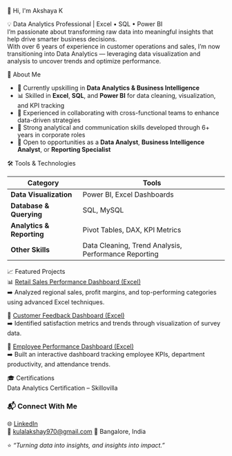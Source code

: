 👋 Hi, I'm Akshaya K  

💡 Data Analytics Professional | Excel • SQL • Power BI  
I’m passionate about transforming raw data into meaningful insights that help drive smarter business decisions.  
With over 6 years of experience in customer operations and sales, I’m now transitioning into Data Analytics — leveraging data visualization and analysis to uncover trends and optimize performance.



🧠 About Me  
- 🎯 Currently upskilling in **Data Analytics & Business Intelligence**  
- 📊 Skilled in **Excel**, **SQL**, and **Power BI** for data cleaning, visualization, and KPI tracking  
- 🤝 Experienced in collaborating with cross-functional teams to enhance data-driven strategies  
- 🧩 Strong analytical and communication skills developed through 6+ years in corporate roles  
- 💬 Open to opportunities as a **Data Analyst**, **Business Intelligence Analyst**, or **Reporting Specialist**



🛠️ Tools & Technologies  

| Category | Tools |
|-----------|--------|
| **Data Visualization** | Power BI, Excel Dashboards |
| **Database & Querying** | SQL, MySQL |
| **Analytics & Reporting** | Pivot Tables, DAX, KPI Metrics |
| **Other Skills** | Data Cleaning, Trend Analysis, Performance Reporting |



📈 Featured Projects  
📊 [Retail Sales Performance Dashboard (Excel)](https://github.com/akshaykulal198/Retail_Sales_Performance_Dashboard)  
➡️ Analyzed regional sales, profit margins, and top-performing categories using advanced Excel techniques.

💬 [Customer Feedback Dashboard (Excel)](https://github.com/akshaykulal198/Customer_Feedback_Dashboard)  
➡️ Identified satisfaction metrics and trends through visualization of survey data.

👥 [Employee Performance Dashboard (Excel)](https://github.com/akshaykulal198/Employee_Performance_Dashboard)  
➡️ Built an interactive dashboard tracking employee KPIs, department productivity, and attendance trends.



🎓 Certifications  
  Data Analytics Certification – Skillovilla



### 📬 Connect With Me  
🌐 [LinkedIn](https://www.linkedin.com/in/akshaykulal198)  
📧 	kulalakshay970@gmail.com
📍 Bangalore, India  


⭐ *“Turning data into insights, and insights into impact.”*


<!--
**akshaykulal198/akshaykulal198** is a ✨ _special_ ✨ repository because its `README.md` (this file) appears on your GitHub profile.

Here are some ideas to get you started:

- 🔭 I’m currently working on ...
- 🌱 I’m currently learning ...
- 👯 I’m looking to collaborate on ...
- 🤔 I’m looking for help with ...
- 💬 Ask me about ...
- 📫 How to reach me: ...
- 😄 Pronouns: ...
- ⚡ Fun fact: ...
-->
